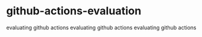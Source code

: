 # github-actions-evaluation
evaluating github actions
evaluating github actions
evaluating github actions
